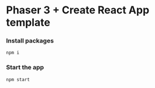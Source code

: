 # Phaser 3 + Create React App template

### Install packages

```
npm i
```

### Start the app

```
npm start
```
